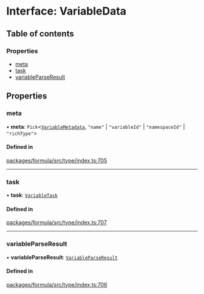 # Interface: VariableData

## Table of contents

### Properties

- [meta](VariableData.md#meta)
- [task](VariableData.md#task)
- [variableParseResult](VariableData.md#variableparseresult)

## Properties

### <a id="meta" name="meta"></a> meta

• **meta**: `Pick`<[`VariableMetadata`](VariableMetadata.md), ``"name"`` \| ``"variableId"`` \| ``"namespaceId"`` \| ``"richType"``\>

#### Defined in

[packages/formula/src/type/index.ts:705](https://github.com/mashcard/mashcard/blob/main/packages/formula/src/type/index.ts#L705)

___

### <a id="task" name="task"></a> task

• **task**: [`VariableTask`](../README.md#variabletask)

#### Defined in

[packages/formula/src/type/index.ts:707](https://github.com/mashcard/mashcard/blob/main/packages/formula/src/type/index.ts#L707)

___

### <a id="variableparseresult" name="variableparseresult"></a> variableParseResult

• **variableParseResult**: [`VariableParseResult`](VariableParseResult.md)

#### Defined in

[packages/formula/src/type/index.ts:706](https://github.com/mashcard/mashcard/blob/main/packages/formula/src/type/index.ts#L706)
